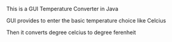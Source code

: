   This is a GUI Temperature  Converter in Java

GUI provides to enter the basic temperature choice like Celcius

Then it converts degree celcius to degree ferenheit

